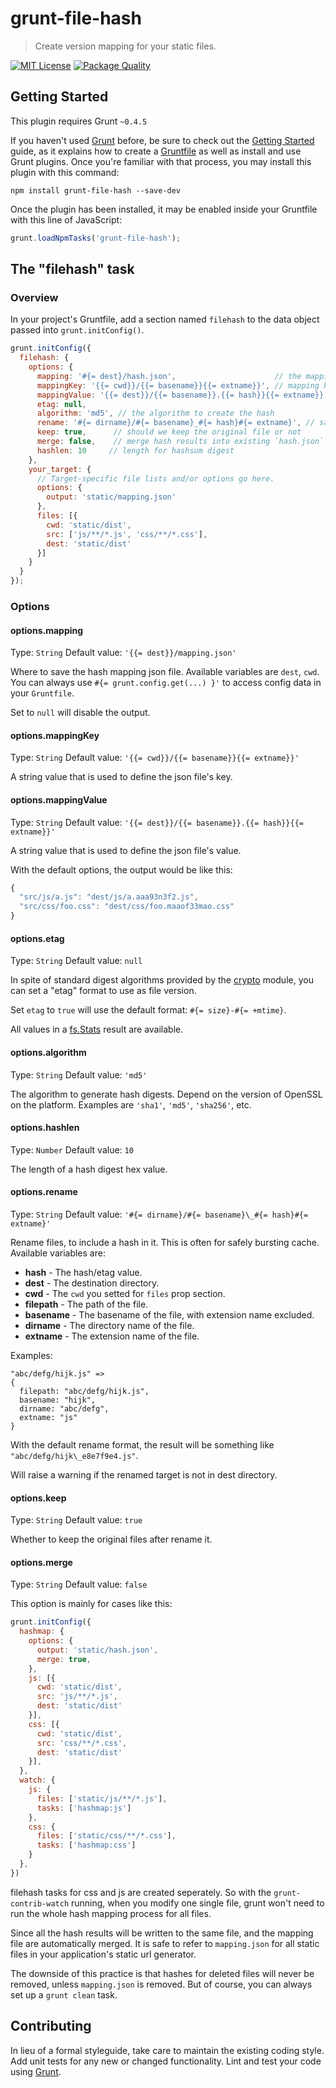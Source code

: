 # grunt-file-hash

> Create version mapping for your static files.

[![MIT License](https://img.shields.io/badge/license-MIT_License-green.svg?style=flat-square)](https://github.com/bubkoo/grunt-file-hash/blob/master/LICENSE)
[![Package Quality](http://npm.packagequality.com/shield/grunt-file-hash.svg)](http://packagequality.com/#?package=grunt-file-hash)


## Getting Started

This plugin requires Grunt `~0.4.5`

If you haven't used [Grunt](http://gruntjs.com/) before, be sure to check out the [Getting Started](http://gruntjs.com/getting-started) guide, as it explains how to create a [Gruntfile](http://gruntjs.com/sample-gruntfile) as well as install and use Grunt plugins. Once you're familiar with that process, you may install this plugin with this command:

```shell
npm install grunt-file-hash --save-dev
```

Once the plugin has been installed, it may be enabled inside your Gruntfile with this line of JavaScript:

```js
grunt.loadNpmTasks('grunt-file-hash');
```

## The "filehash" task

### Overview
In your project's Gruntfile, add a section named `filehash` to the data object passed into `grunt.initConfig()`.

```javascript
grunt.initConfig({
  filehash: {
    options: {
      mapping: '#{= dest}/hash.json',                      // the mapping file path
      mappingKey: '{{= cwd}}/{{= basename}}{{= extname}}', // mapping key options
      mappingValue: '{{= dest}}/{{= basename}}.{{= hash}}{{= extname}}', // mapping value options
      etag: null,
      algorithm: 'md5', // the algorithm to create the hash
      rename: '#{= dirname}/#{= basename}_#{= hash}#{= extname}', // save the original file as what
      keep: true,      // should we keep the original file or not
      merge: false,    // merge hash results into existing `hash.json` file or override it.
      hashlen: 10     // length for hashsum digest
    },
    your_target: {
      // Target-specific file lists and/or options go here.
      options: {
        output: 'static/mapping.json'
      },
      files: [{
        cwd: 'static/dist',
        src: ['js/**/*.js', 'css/**/*.css'],
        dest: 'static/dist'
      }]
    }
  }
});
```

### Options

#### options.mapping
Type: `String`
Default value: `'{{= dest}}/mapping.json'`

Where to save the hash mapping json file.
Available variables are `dest`, `cwd`.
You can always use `#{= grunt.config.get(...) }'` to access config data in your `Gruntfile`.

Set to `null` will disable the output.

#### options.mappingKey
Type: `String`
Default value: `'{{= cwd}}/{{= basename}}{{= extname}}'`

A string value that is used to define the json file's key.

#### options.mappingValue
Type: `String`
Default value: `'{{= dest}}/{{= basename}}.{{= hash}}{{= extname}}'`

A string value that is used to define the json file's value.

With the default options, the output would be like this:

```js
{
  "src/js/a.js": "dest/js/a.aaa93n3f2.js",
  "src/css/foo.css": "dest/css/foo.maaof33mao.css"
}
```

#### options.etag <a id="option-etag"></a>
Type: `String`
Default value: `null`

In spite of standard digest algorithms provided by the
[crypto]('http://nodejs.org/api/crypto.html#crypto_crypto_createhash_algorithm') module,
you can set a "etag" format to use as file version.

Set `etag` to `true` will use the default format: `#{= size}-#{= +mtime}`.

All values in a [fs.Stats](http://nodejs.org/api/fs.html#fs_class_fs_stats) result are available.

#### options.algorithm
Type: `String`
Default value: `'md5'`

The algorithm to generate hash digests. Depend on the version of OpenSSL on the platform.
Examples are `'sha1'`, `'md5'`, `'sha256'`, etc.

#### options.hashlen
Type: `Number`
Default value: `10`

The length of a hash digest hex value.

#### options.rename
Type: `String`
Default value: `'#{= dirname}/#{= basename}\_#{= hash}#{= extname}'`

Rename files, to include a hash in it. This is often for safely bursting cache.
Available variables are:

  - **hash**      - The hash/etag value.
  - **dest**      - The destination directory.
  - **cwd**       - The `cwd` you setted for `files` prop section.
  - **filepath**  - The path of the file.
  - **basename**  - The basename of the file, with extension name excluded.
  - **dirname**   - The directory name of the file.
  - **extname**   - The extension name of the file.

Examples:

    "abc/defg/hijk.js" =>
    {
      filepath: "abc/defg/hijk.js",
      basename: "hijk",
      dirname: "abc/defg",
      extname: "js"
    }

With the default rename format, the result will be something like `"abc/defg/hijk\_e8e7f9e4.js"`.

Will raise a warning if the renamed target is not in dest directory.
  
#### options.keep
Type: `String`
Default value: `true`

Whether to keep the original files after rename it.

#### options.merge
Type: `String`
Default value: `false`

This option is mainly for cases like this:

```js
grunt.initConfig({
  hashmap: {
    options: {
      output: 'static/hash.json',
      merge: true,
    },
    js: [{
      cwd: 'static/dist',
      src: 'js/**/*.js',
      dest: 'static/dist'
    }],
    css: [{
      cwd: 'static/dist',
      src: 'css/**/*.css',
      dest: 'static/dist'
    }],
  },
  watch: {
    js: {
      files: ['static/js/**/*.js'],
      tasks: ['hashmap:js']
    }, 
    css: {
      files: ['static/css/**/*.css'],
      tasks: ['hashmap:css']
    }
  },
})
```

filehash tasks for css and js are created seperately.
So with the `grunt-contrib-watch` running, when you modify one single file,
grunt won't need to run the whole hash mapping process for all files.

Since all the hash results will be written to the same file, and the mapping file
are automatically merged. It is safe to refer to `mapping.json` for all static files
in your application's static url generator.

The downside of this practice is that hashes for deleted files will never be removed,
unless `mapping.json` is removed. But of course, you can always set up a `grunt clean` task. 


## Contributing
In lieu of a formal styleguide, take care to maintain the existing coding style. Add unit tests for any new or changed functionality. Lint and test your code using [Grunt](http://gruntjs.com/).

